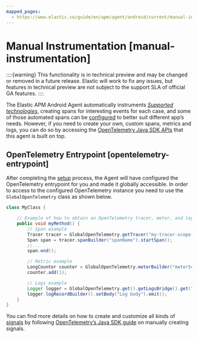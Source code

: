 ```yaml
---
mapped_pages:
  - https://www.elastic.co/guide/en/apm/agent/android/current/manual-instrumentation.html
---
```


# Manual Instrumentation [manual-instrumentation]

::::{warning}
This functionality is in technical preview and may be changed or removed in a future release. Elastic will work to fix any issues, but features in technical preview are not subject to the support SLA of official GA features.
::::


The Elastic APM Android Agent automatically instruments [*Supported technologies*](/reference/automatic-instrumentation.md), creating spans for interesting events for each case, and some of those automated spans can be [configured](/reference/configuration.md) to better suit different app’s needs. However, if you need to create your own, custom spans, metrics and logs, you can do so by accessing the [OpenTelemetry Java SDK APIs](https://opentelemetry.io/docs/instrumentation/java/manual/) that this agent is built on top.


## OpenTelemetry Entrypoint [opentelemetry-entrypoint]

After completing the [setup](/reference/setup.md) process, the Agent will have configured the OpenTelemetry entrypoint for you and made it globally accessible. In order to access to the configured OpenTelemetry instance you need to use the `GlobalOpenTelemetry` class as shown below.

```java
class MyClass {

    // Example of how to obtain an OpenTelemetry tracer, meter, and logger to create custom Spans, Metrics and Logs.
    public void myMethod() {
        // Span example
        Tracer tracer = GlobalOpenTelemetry.getTracer("my-tracer-scope-name");
        Span span = tracer.spanBuilder("spanName").startSpan();
        //...
        span.end();

        // Metric example
        LongCounter counter = GlobalOpenTelemetry.meterBuilder("meterScope").build().counterBuilder("myCounter").build();
        counter.add(1);

        // Logs example
        Logger logger = GlobalOpenTelemetry.get().getLogsBridge().get("logScope");
        logger.logRecordBuilder().setBody("Log body").emit();
    }
}
```

You can find more details on how to create and customize all kinds of [signals](https://opentelemetry.io/docs/concepts/signals/) by following [OpenTelemetry’s Java SDK guide](https://opentelemetry.io/docs/languages/java/instrumentation/) on manually creating signals.

